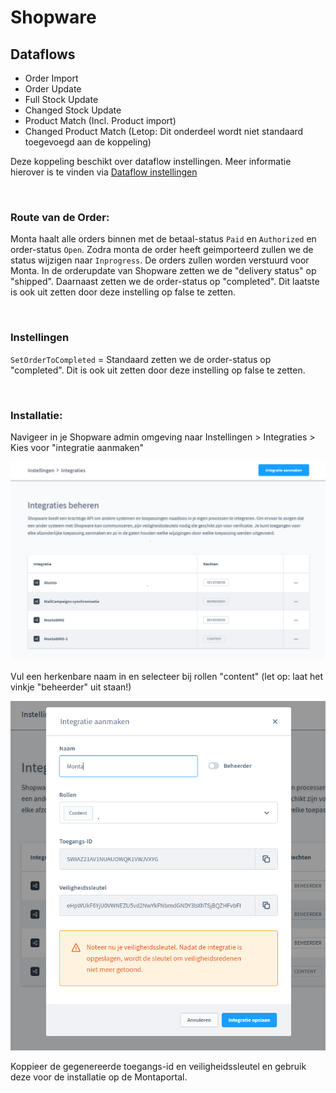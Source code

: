 # Shopware

## Dataflows
- Order Import
- Order Update
- Full Stock Update
- Changed Stock Update
- Product Match (Incl. Product import)
- Changed Product Match (Letop: Dit onderdeel wordt niet standaard toegevoegd aan de koppeling)


Deze koppeling beschikt over dataflow instellingen. Meer informatie hierover is te vinden via [Dataflow instellingen](../../../../Algemene-informatie/Koppelingen/1.-Koppelingen-dataflow/Dataflow-Settings)

<br>

### Route van de Order:
Monta haalt alle orders binnen met de betaal-status `Paid` en `Authorized` en order-status `Open`. Zodra monta de order heeft geimporteerd zullen we de status wijzigen naar `Inprogress`. De orders zullen worden verstuurd voor Monta. In de orderupdate van Shopware zetten we de "delivery status" op "shipped". Daarnaast zetten we de order-status op "completed". Dit laatste is ook uit zetten door deze instelling op false te zetten.

<br>

### Instellingen
`SetOrderToCompleted` = Standaard zetten we de order-status op "completed". Dit is ook uit zetten door deze instelling op false te zetten.

<br>

### Installatie:

Navigeer in je Shopware admin omgeving naar Instellingen > Integraties > Kies voor "integratie aanmaken"

![MicrosoftTeams-image (12).png](../../../../Attachments/MicrosoftTeams-image%20(12)-5755c39a-c04a-4e42-bbef-b154a86a76a9.png)

Vul een herkenbare naam in en selecteer bij rollen "content" (let op: laat het vinkje "beheerder" uit staan!)

![MicrosoftTeams-image (13).png](../../../../Attachments/MicrosoftTeams-image%20(13)-2e727f48-bf5e-4ffa-b84f-191f3ad72500.png)

Koppieer de gegenereerde toegangs-id en veiligheidssleutel en gebruik deze voor de installatie op de Montaportal.
